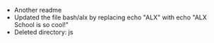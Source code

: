 * Another readme
* Updated the file bash/alx by replacing echo "ALX" with echo "ALX School is so cool!"
* Deleted directory: js
